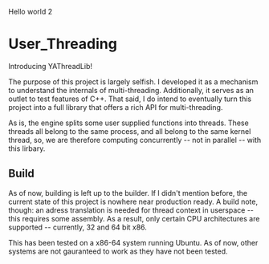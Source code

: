 Hello world 2

# User_Threading

Introducing YAThreadLib!

The purpose of this project is largely selfish. I developed it as a mechanism to understand the internals of multi-threading. Additionally, it serves as an outlet to test features of C++. That said, I do intend to eventually turn this project into a full library that offers a rich API for multi-threading.

As is, the engine splits some user supplied functions into threads. These threads all belong to the same process, and all belong to the same kernel thread, so, we are therefore computing concurrently -- not in parallel -- with this lirbary.

## Build

As of now, building is left up to the builder. If I didn't mention before, the current state of this project is nowhere near production ready. A build note, though: an adress translation is needed for thread context in userspace -- this requires some assembly. As a result, only certain CPU architectures are supported -- currently, 32 and 64 bit x86.

This has been tested on a x86-64 system running Ubuntu. As of now, other systems are not gauranteed to work as they have not been tested.
